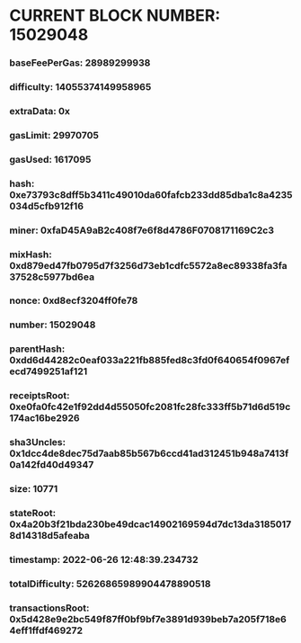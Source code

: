 # CURRENT BLOCK NUMBER: 15029048

### baseFeePerGas: 28989299938
### difficulty: 14055374149958965
### extraData: 0x
### gasLimit: 29970705
### gasUsed: 1617095
### hash: 0xe73793c8dff5b3411c49010da60fafcb233dd85dba1c8a4235034d5cfb912f16
### miner: 0xfaD45A9aB2c408f7e6f8d4786F0708171169C2c3
### mixHash: 0xd879ed47fb0795d7f3256d73eb1cdfc5572a8ec89338fa3fa37528c5977bd6ea
### nonce: 0xd8ecf3204ff0fe78
### number: 15029048
### parentHash: 0xdd6d44282c0eaf033a221fb885fed8c3fd0f640654f0967efecd7499251af121
### receiptsRoot: 0xe0fa0fc42e1f92dd4d55050fc2081fc28fc333ff5b71d6d519c174ac16be2926
### sha3Uncles: 0x1dcc4de8dec75d7aab85b567b6ccd41ad312451b948a7413f0a142fd40d49347
### size: 10771
### stateRoot: 0x4a20b3f21bda230be49dcac14902169594d7dc13da31850178d14318d5afeaba
### timestamp: 2022-06-26 12:48:39.234732
### totalDifficulty: 52626865989904478890518
### transactionsRoot: 0x5d428e9e2bc549f87ff0bf9bf7e3891d939beb7a205f718e64eff1ffdf469272
